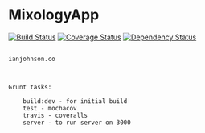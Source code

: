 MixologyApp
===========
[![Build Status](https://travis-ci.org/TeamVegaCodefellows/MixologyApp.svg?branch=master)](https://travis-ci.org/TeamVegaCodefellows/MixologyApp)
[![Coverage Status](https://coveralls.io/repos/TeamVegaCodefellows/MixologyApp/badge.png?branch=master)](https://coveralls.io/r/TeamVegaCodefellows/MixologyApp?branch=master)
[![Dependency Status](https://gemnasium.com/TeamVegaCodefellows/MixologyApp.svg)](https://gemnasium.com/TeamVegaCodefellows/MixologyApp)

~~~~~~~~~~TeamVega~~~~~~~~~~~

ianjohnson.co



Grunt tasks:

    build:dev - for initial build
    test - mochacov
    travis - coveralls
    server - to run server on 3000
